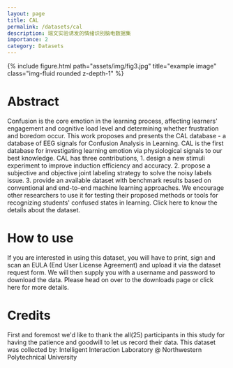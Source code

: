 ```yaml
---
layout: page
title: CAL
permalink: /datasets/cal
description: 瑞文实验诱发的情绪识别脑电数据集
importance: 2
category: Datasets
---
```


<div class='row'>
    {% include figure.html path="assets/img/fig3.jpg" title="example image" class="img-fluid rounded z-depth-1" %}
</div>

# Abstract
Confusion is the core emotion in the learning process, affecting learners' engagement and cognitive load level and determining whether frustration and boredom occur. This work proposes and presents the CAL database - a database of EEG signals for Confusion Analysis in Learning. CAL is the first database for investigating learning emotion via physiological signals to our best knowledge. CAL has three contributions, 1. design a new stimuli experiment to improve induction efficiency and accuracy. 2. propose a subjective and objective joint labeling strategy to solve the noisy labels issue. 3. provide an available dataset with benchmark results based on conventional and end-to-end machine learning approaches. We encourage other researchers to use it for testing their proposed methods or tools for recognizing students' confused states in learning. Click here to know the details about the dataset.

# How to use
If you are interested in using this dataset, you will have to print, sign and scan an EULA (End User License Agreement) and upload it via the dataset request form. We will then supply you with a username and password to download the data. Please head on over to the downloads page or click here for more details.

# Credits
First and foremost we'd like to thank the all(25) participants in this study for having the patience and goodwill to let us record their data. This dataset was collected by: Intelligent Interaction Laboratory @ Northwestern Polytechnical University
